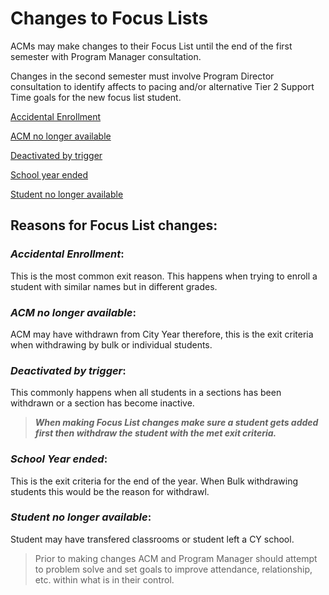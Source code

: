 # Changes to Focus Lists

ACMs may make changes to their Focus List until the end of the first semester with Program Manager consultation. 

Changes in the second semester must involve Program Director consultation to identify affects to pacing and/or alternative Tier 2 Support Time goals for the new focus list student.  

[Accidental Enrollment](#*Accidental-Enrollment*)

[ACM no longer available](#*ACM-no-longer-available*)

[Deactivated by trigger](#*Deactivated-by-trigger*)

[School year ended](#*School-Year-ended*)

[Student no longer available](#*Student-no-longer-available*)

## Reasons for Focus List changes: 

### *Accidental Enrollment*: 
   This is the most common exit reason. This happens when trying to enroll a student with similar names but in different grades. 


### *ACM no longer available*: 
   ACM may have withdrawn from City Year therefore, this is the exit criteria when withdrawing by bulk or individual students.


### *Deactivated by trigger*: 
   This commonly happens when all students in a sections has been withdrawn or a section has become inactive. 
    
> ***When making Focus List changes make sure a student gets added first then withdraw the student with the met exit criteria.*** 


### *School Year ended*: 
   This is the exit criteria for the end of the year. When Bulk withdrawing students this would be the reason for withdrawl.


### *Student no longer available*: 
   Student may have transfered classrooms or student left a CY school.


>   Prior to making changes ACM and Program Manager should attempt to problem solve and set goals to improve attendance, relationship, etc. within what is in their control. 
